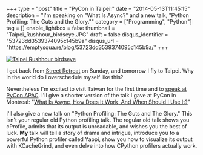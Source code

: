+++
type = "post"
title = "PyCon in Taipei!"
date = "2014-05-13T11:45:15"
description = "I'm speaking on \"What Is Async?\" and a new talk, \"Python Profiling: The Guts and the Glory.\""
category = ["Programming", "Python"]
tag = []
enable_lightbox = false
thumbnail = "Taipei_Rushhour_birdseye.JPG"
draft = false
disqus_identifier = "53723dd3539374095c145b9a"
disqus_url = "https://emptysqua.re/blog/53723dd3539374095c145b9a/"
+++

<p><a href="http://commons.wikimedia.org/wiki/File:Taipei_Rushhour_birdseye.JPG"><img style="display:block; margin-left:auto; margin-right:auto;" src="Taipei_Rushhour_birdseye.JPG" alt="Taipei Rushhour birdseye" title="Taipei Rushhour birdseye" />
</a></p>
<p>I got back from <a href="/begging-2014/">Street Retreat</a> on Sunday, and tomorrow I fly to Taipei. Why in the world do I overschedule myself like this?</p>
<p>Nevertheless I'm excited to visit Taiwan for the first time and to <a href="https://tw.pycon.org/2014apac/en/program/">speak at PyCon APAC</a>. I'll give a shorter version of the talk I gave at PyCon in Montreal: "<a href="/pycon-2014-video-what-is-async/">What Is Async, How Does It Work, And When Should I Use It?</a>"</p>
<p>I'll also give a new talk on "Python Profiling: The Guts and The Glory." This isn't your regular old Python profiling talk. The regular old talk shows you cProfile, admits that its output is unreadable, and wishes you the best of luck. <strong>My</strong> talk will tell a story of drama and intrigue, introduce you to a powerful Python profiler called Yappi, show you how to visualize its output with KCacheGrind, and even delve into how CPython profilers actually work.</p>
